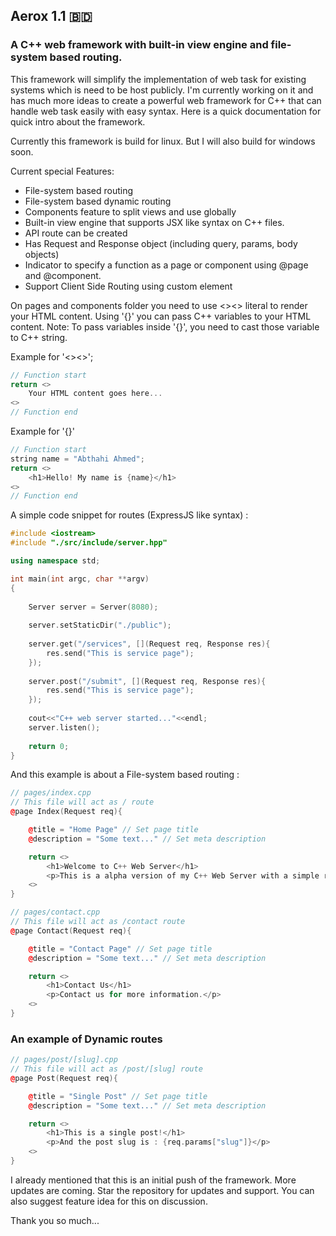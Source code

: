 ## Aerox 1.1 🇧🇩
### A C++ web framework with built-in view engine and file-system based routing.

This framework will simplify the implementation of web task for existing systems which is need to be host publicly. I'm currently working on it and has much more ideas to create a powerful web framework for C++ that can handle web task easily with easy syntax. Here is a quick documentation for quick intro about the framework. 

Currently this framework is build for linux. But I will also build for windows soon.

Current special Features:
- File-system based routing
- File-system based dynamic routing
- Components feature to split views and use globally
- Built-in view engine that supports JSX like syntax on C++ files.
- API route can be created
- Has Request and Response object (including query, params, body objects)
- Indicator to specify a function as a page or component using @page and @component.
- Support Client Side Routing using custom element <a-link>

On pages and components folder you need to use <><> literal to render your HTML content. Using '{}' you can pass C++ variables to your HTML content. 
Note: To pass variables inside '{}', you need to cast those variable to C++ string.

Example for '<><>';
```cpp
// Function start
return <>
    Your HTML content goes here...
<>
// Function end
```

Example for '{}'
```cpp
// Function start
string name = "Abthahi Ahmed";
return <>
    <h1>Hello! My name is {name}</h1>
<>
// Function end
```


A simple code snippet for routes (ExpressJS like syntax) : 
```cpp
#include <iostream>
#include "./src/include/server.hpp"

using namespace std;

int main(int argc, char **argv)
{
	
	Server server = Server(8080);
	
	server.setStaticDir("./public");
	
	server.get("/services", [](Request req, Response res){
		res.send("This is service page");
	});
	
	server.post("/submit", [](Request req, Response res){
		res.send("This is service page");
	});
	
	cout<<"C++ web server started..."<<endl;
	server.listen();
	
	return 0;
}
```

And this example is about a File-system based routing : 
```cpp
// pages/index.cpp
// This file will act as / route
@page Index(Request req){

    @title = "Home Page" // Set page title
    @description = "Some text..." // Set meta description

    return <>
        <h1>Welcome to C++ Web Server</h1>
        <p>This is a alpha version of my C++ Web Server with a simple render Engine!</p>
    <>
}
```

```cpp
// pages/contact.cpp
// This file will act as /contact route
@page Contact(Request req){

    @title = "Contact Page" // Set page title
    @description = "Some text..." // Set meta description

    return <>
        <h1>Contact Us</h1>
        <p>Contact us for more information.</p>
    <>
}
```
### An example of Dynamic routes
```cpp
// pages/post/[slug].cpp
// This file will act as /post/[slug] route
@page Post(Request req){

    @title = "Single Post" // Set page title
    @description = "Some text..." // Set meta description

    return <>
        <h1>This is a single post!</h1>
        <p>And the post slug is : {req.params["slug"]}</p>
    <>
}
```

I already mentioned that this is an initial push of the framework. More updates are coming. Star the repository for updates and support. You can also suggest feature idea for this on discussion.

Thank you so much...
